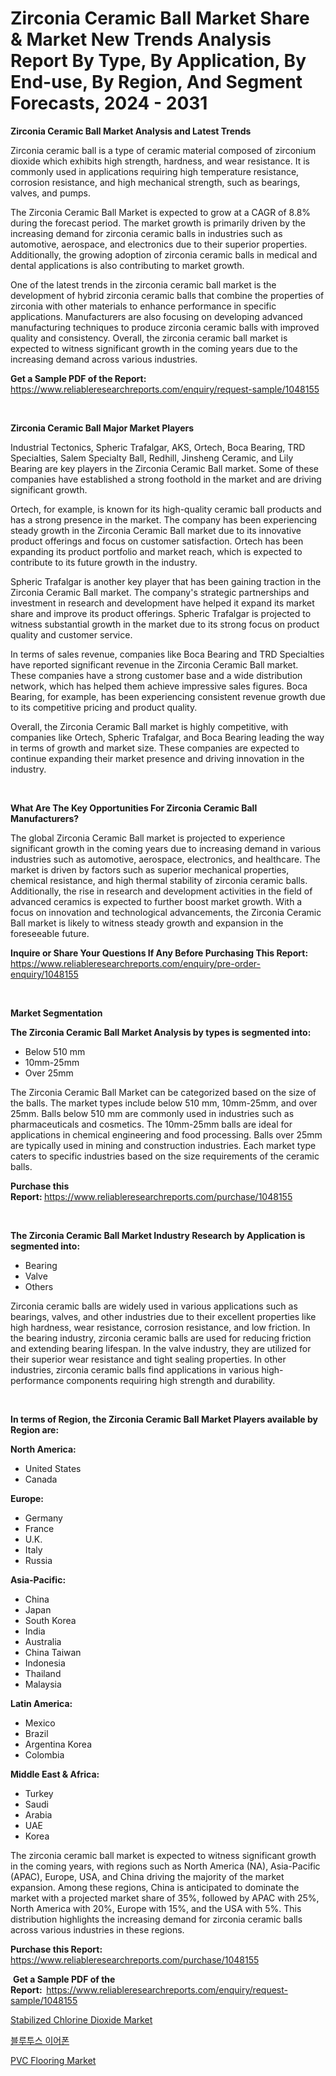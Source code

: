 <p><h1>Zirconia Ceramic Ball Market Share & Market New Trends Analysis Report By Type, By Application, By End-use, By Region, And Segment Forecasts, 2024 - 2031</h1></p><p><strong>Zirconia Ceramic Ball Market Analysis and Latest Trends</strong></p>
<p><p>Zirconia ceramic ball is a type of ceramic material composed of zirconium dioxide which exhibits high strength, hardness, and wear resistance. It is commonly used in applications requiring high temperature resistance, corrosion resistance, and high mechanical strength, such as bearings, valves, and pumps.</p><p>The Zirconia Ceramic Ball Market is expected to grow at a CAGR of 8.8% during the forecast period. The market growth is primarily driven by the increasing demand for zirconia ceramic balls in industries such as automotive, aerospace, and electronics due to their superior properties. Additionally, the growing adoption of zirconia ceramic balls in medical and dental applications is also contributing to market growth.</p><p>One of the latest trends in the zirconia ceramic ball market is the development of hybrid zirconia ceramic balls that combine the properties of zirconia with other materials to enhance performance in specific applications. Manufacturers are also focusing on developing advanced manufacturing techniques to produce zirconia ceramic balls with improved quality and consistency. Overall, the zirconia ceramic ball market is expected to witness significant growth in the coming years due to the increasing demand across various industries.</p></p>
<p><strong>Get a Sample PDF of the Report:&nbsp;</strong> <a href="https://www.reliableresearchreports.com/enquiry/request-sample/1048155">https://www.reliableresearchreports.com/enquiry/request-sample/1048155</a></p>
<p>&nbsp;</p>
<p><strong>Zirconia Ceramic Ball Major Market Players</strong></p>
<p><p>Industrial Tectonics, Spheric Trafalgar, AKS, Ortech, Boca Bearing, TRD Specialties, Salem Specialty Ball, Redhill, Jinsheng Ceramic, and Lily Bearing are key players in the Zirconia Ceramic Ball market. Some of these companies have established a strong foothold in the market and are driving significant growth.</p><p>Ortech, for example, is known for its high-quality ceramic ball products and has a strong presence in the market. The company has been experiencing steady growth in the Zirconia Ceramic Ball market due to its innovative product offerings and focus on customer satisfaction. Ortech has been expanding its product portfolio and market reach, which is expected to contribute to its future growth in the industry.</p><p>Spheric Trafalgar is another key player that has been gaining traction in the Zirconia Ceramic Ball market. The company's strategic partnerships and investment in research and development have helped it expand its market share and improve its product offerings. Spheric Trafalgar is projected to witness substantial growth in the market due to its strong focus on product quality and customer service.</p><p>In terms of sales revenue, companies like Boca Bearing and TRD Specialties have reported significant revenue in the Zirconia Ceramic Ball market. These companies have a strong customer base and a wide distribution network, which has helped them achieve impressive sales figures. Boca Bearing, for example, has been experiencing consistent revenue growth due to its competitive pricing and product quality.</p><p>Overall, the Zirconia Ceramic Ball market is highly competitive, with companies like Ortech, Spheric Trafalgar, and Boca Bearing leading the way in terms of growth and market size. These companies are expected to continue expanding their market presence and driving innovation in the industry.</p></p>
<p>&nbsp;</p>
<p><strong>What Are The Key Opportunities For Zirconia Ceramic Ball Manufacturers?</strong></p>
<p><p>The global Zirconia Ceramic Ball market is projected to experience significant growth in the coming years due to increasing demand in various industries such as automotive, aerospace, electronics, and healthcare. The market is driven by factors such as superior mechanical properties, chemical resistance, and high thermal stability of zirconia ceramic balls. Additionally, the rise in research and development activities in the field of advanced ceramics is expected to further boost market growth. With a focus on innovation and technological advancements, the Zirconia Ceramic Ball market is likely to witness steady growth and expansion in the foreseeable future.</p></p>
<p><strong>Inquire or Share Your Questions If Any Before Purchasing This Report:</strong> <a href="https://www.reliableresearchreports.com/enquiry/pre-order-enquiry/1048155">https://www.reliableresearchreports.com/enquiry/pre-order-enquiry/1048155</a></p>
<p>&nbsp;</p>
<p><strong>Market Segmentation</strong></p>
<p><strong>The Zirconia Ceramic Ball Market Analysis by types is segmented into:</strong></p>
<p><ul><li>Below 510 mm</li><li>10mm-25mm</li><li>Over 25mm</li></ul></p>
<p><p>The Zirconia Ceramic Ball Market can be categorized based on the size of the balls. The market types include below 510 mm, 10mm-25mm, and over 25mm. Balls below 510 mm are commonly used in industries such as pharmaceuticals and cosmetics. The 10mm-25mm balls are ideal for applications in chemical engineering and food processing. Balls over 25mm are typically used in mining and construction industries. Each market type caters to specific industries based on the size requirements of the ceramic balls.</p></p>
<p><strong>Purchase this Report:&nbsp;</strong><a href="https://www.reliableresearchreports.com/purchase/1048155">https://www.reliableresearchreports.com/purchase/1048155</a></p>
<p>&nbsp;</p>
<p><strong>The Zirconia Ceramic Ball Market Industry Research by Application is segmented into:</strong></p>
<p><ul><li>Bearing</li><li>Valve</li><li>Others</li></ul></p>
<p><p>Zirconia ceramic balls are widely used in various applications such as bearings, valves, and other industries due to their excellent properties like high hardness, wear resistance, corrosion resistance, and low friction. In the bearing industry, zirconia ceramic balls are used for reducing friction and extending bearing lifespan. In the valve industry, they are utilized for their superior wear resistance and tight sealing properties. In other industries, zirconia ceramic balls find applications in various high-performance components requiring high strength and durability.</p></p>
<p>&nbsp;</p>
<p><strong>In terms of Region, the Zirconia Ceramic Ball Market Players available by Region are:</strong></p>
<p>
    <p> <strong> North America: </strong>
        <ul>
            <li>United States</li>
            <li>Canada</li>
        </ul>
        </p> 
    <p> <strong> Europe: </strong>
        <ul>
            <li>Germany</li>
            <li>France</li>
            <li>U.K.</li>
            <li>Italy</li>
            <li>Russia</li>
        </ul>
        </p> 
    <p> <strong> Asia-Pacific: </strong>
        <ul>
            <li>China</li>
            <li>Japan</li>
            <li>South Korea</li>
            <li>India</li>
            <li>Australia</li>
            <li>China Taiwan</li>
            <li>Indonesia</li>
            <li>Thailand</li>
            <li>Malaysia</li>
        </ul>
        </p> 
    <p> <strong> Latin America: </strong>
        <ul>
            <li>Mexico</li>
            <li>Brazil</li>
            <li>Argentina Korea</li>
            <li>Colombia</li>
        </ul>
        </p> 
    <p> <strong> Middle East & Africa: </strong>
        <ul>
            <li>Turkey</li>
            <li>Saudi</li>
            <li>Arabia</li>
            <li>UAE</li>
            <li>Korea</li>
        </ul>
    </p>
    </p>
<p><p>The zirconia ceramic ball market is expected to witness significant growth in the coming years, with regions such as North America (NA), Asia-Pacific (APAC), Europe, USA, and China driving the majority of the market expansion. Among these regions, China is anticipated to dominate the market with a projected market share of 35%, followed by APAC with 25%, North America with 20%, Europe with 15%, and the USA with 5%. This distribution highlights the increasing demand for zirconia ceramic balls across various industries in these regions.</p></p>
<p><strong>Purchase this Report: </strong><a href="https://www.reliableresearchreports.com/purchase/1048155">https://www.reliableresearchreports.com/purchase/1048155</a></p>
<p>&nbsp;<strong>Get a Sample PDF of the Report:&nbsp;&nbsp;</strong><a href="https://www.reliableresearchreports.com/enquiry/request-sample/1048155">https://www.reliableresearchreports.com/enquiry/request-sample/1048155</a></p>
<p><strong></strong></p>
<p><p><a href="https://github.com/beatblasta/Market-Research-Report-List-2/blob/main/stabilized-chlorine-dioxide-market.md">Stabilized Chlorine Dioxide Market</a></p><p><a href="https://github.com/vsr06p4p49/Market-Research-Report-List-1/blob/main/1401227192007.md">블루투스 이어폰</a></p><p><a href="https://github.com/angelajermaine/Market-Research-Report-List-2/blob/main/pvc-flooring-market.md">PVC Flooring Market</a></p></p>